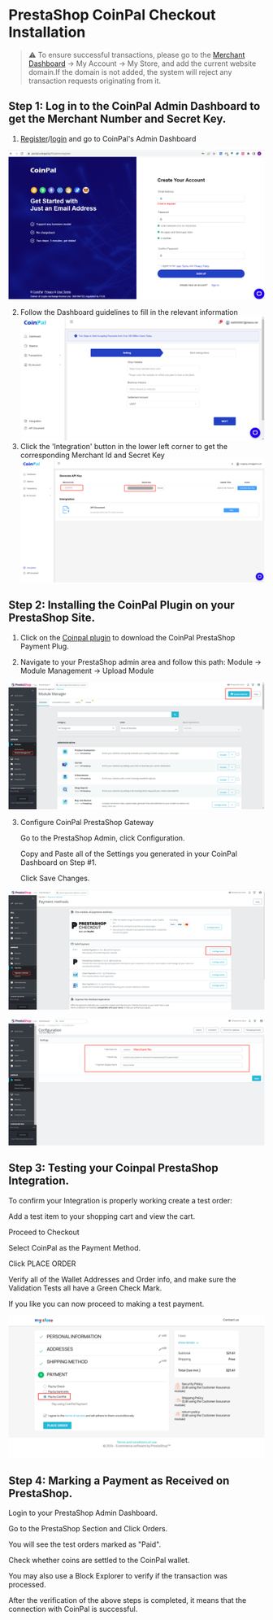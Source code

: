 # PrestaShop CoinPal Checkout Installation

> ⚠ To ensure successful transactions, please go to the [Merchant Dashboard](https://portal.coinpal.io/#/admin/login) → My Account → My Store, and add the current website domain.If the domain is not added, the system will reject any transaction requests originating from it.

## Step 1: Log in to the CoinPal Admin Dashboard to get the Merchant Number and Secret Key.
1. [Register](https://portal.coinpal.io/#/admin/register)/[login](https://portal.coinpal.io/#/admin/login) and go to CoinPal's Admin Dashboard 

![](./img/register.png)

2. Follow the Dashboard guidelines to fill in the relevant information
![](./img/kyb.png)
3. Click the 'Integration' button in the lower left corner to get the corresponding Merchant Id and Secret Key
![](./img/api-key.png)

## Step 2: Installing the CoinPal Plugin on your PrestaShop Site.
1. Click on the [Coinpal plugin](https://github.com/coinpal-io/plug_prestashop/blob/master/coinpalpayment.zip) to download the CoinPal PrestaShop Payment Plug.

2. Navigate to your PrestaShop admin area and follow this path: Module -> Module Management -> Upload Module

![](./img/upload.png)

3.  Configure CoinPal PrestaShop Gateway

    Go to the PrestaShop Admin, click Configuration.
        
    Copy and Paste all of the Settings you generated in your CoinPal Dashboard on Step #1.
    
    Click Save Changes.

![](./img/config.png)

![](./img/config2.png)


## Step 3: Testing your Coinpal PrestaShop Integration.

To confirm your Integration is properly working create a test order:

Add a test item to your shopping cart and view the cart.

Proceed to Checkout

Select CoinPal as the Payment Method.

Click PLACE ORDER

Verify all of the Wallet Addresses and Order info, and make sure the Validation Tests all have a Green Check Mark.

If you like you can now proceed to making a test payment.

![](./img/payment.png)

## Step 4: Marking a Payment as Received on PrestaShop.

Login to your PrestaShop Admin Dashboard.

Go to the PrestaShop Section and Click Orders.

You will see the test orders marked as "Paid".

Check whether coins are settled to the CoinPal wallet.

You may also use a Block Explorer to verify if the transaction was processed.

After the verification of the above steps is completed, it means that the connection with CoinPal is successful.





